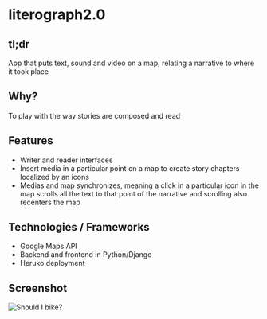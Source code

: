 # literograph2.0

## tl;dr
App that puts text, sound and video on a map, relating a narrative to where it took place

## Why?
To play with the way stories are composed and read

## Features
+ Writer and reader interfaces 
+ Insert media in a particular point on a map to create story chapters localized by an icons
+ Medias and map synchronizes, meaning a click in a particular icon in the map scrolls all the text to that point of the narrative and scrolling also recenters the map 

## Technologies / Frameworks
+ Google Maps API 
+ Backend and frontend in Python/Django
+ Heruko deployment 

## Screenshot
![Should I bike?](https://i.imgur.com/vcbcqjr.png)
